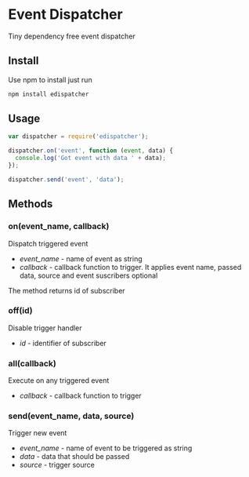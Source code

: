 Event Dispatcher
======
Tiny dependency free event dispatcher


## Install

Use npm to install just run

```bash
npm install edispatcher
```

## Usage

```javascript
var dispatcher = require('edispatcher');

dispatcher.on('event', function (event, data) {
  console.log('Got event with data ' + data);
});

dispatcher.send('event', 'data');
```

## Methods

### on(event_name, callback)

Dispatch triggered event
- *event_name* - name of event as string
- *callback* - callback function to trigger. It applies event name, passed data, source and event suscribers optional

The method returns id of subscriber

### off(id)

Disable trigger handler
- *id* - identifier of subscriber

### all(callback)

Execute on any triggered event
- *callback* - callback function to trigger

### send(event_name, data, source)

Trigger new event
- *event_name* - name of event to be triggered as string
- *data* - data that should be passed
- *source* - trigger source
